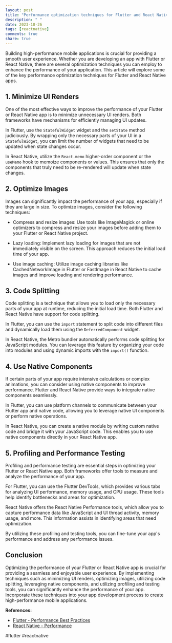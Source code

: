 ```yaml
---
layout: post
title: "Performance optimization techniques for Flutter and React Native apps"
description: " "
date: 2023-10-26
tags: [reactnative]
comments: true
share: true
---
```


Building high-performance mobile applications is crucial for providing a smooth user experience. Whether you are developing an app with Flutter or React Native, there are several optimization techniques you can employ to enhance the performance of your application. This article will explore some of the key performance optimization techniques for Flutter and React Native apps.

## 1. Minimize UI Renders

One of the most effective ways to improve the performance of your Flutter or React Native app is to minimize unnecessary UI renders. Both frameworks have mechanisms for efficiently managing UI updates.

In Flutter, use the `StatefulWidget` widget and the `setState` method judiciously. By wrapping only the necessary parts of your UI in a `StatefulWidget`, you can limit the number of widgets that need to be updated when state changes occur.

In React Native, utilize the `React.memo` higher-order component or the `useMemo` hook to memoize components or values. This ensures that only the components that truly need to be re-rendered will update when state changes.

## 2. Optimize Images

Images can significantly impact the performance of your app, especially if they are large in size. To optimize images, consider the following techniques:

- Compress and resize images: Use tools like ImageMagick or online optimizers to compress and resize your images before adding them to your Flutter or React Native project.

- Lazy loading: Implement lazy loading for images that are not immediately visible on the screen. This approach reduces the initial load time of your app.

- Use image caching: Utilize image caching libraries like CachedNetworkImage in Flutter or FastImage in React Native to cache images and improve loading and rendering performance.

## 3. Code Splitting

Code splitting is a technique that allows you to load only the necessary parts of your app at runtime, reducing the initial load time. Both Flutter and React Native have support for code splitting.

In Flutter, you can use the `import` statement to split code into different files and dynamically load them using the `DeferredComponent` widget.

In React Native, the Metro bundler automatically performs code splitting for JavaScript modules. You can leverage this feature by organizing your code into modules and using dynamic imports with the `import()` function.

## 4. Use Native Components

If certain parts of your app require intensive calculations or complex animations, you can consider using native components to improve performance. Flutter and React Native provide ways to integrate native components seamlessly.

In Flutter, you can use platform channels to communicate between your Flutter app and native code, allowing you to leverage native UI components or perform native operations.

In React Native, you can create a native module by writing custom native code and bridge it with your JavaScript code. This enables you to use native components directly in your React Native app.

## 5. Profiling and Performance Testing

Profiling and performance testing are essential steps in optimizing your Flutter or React Native app. Both frameworks offer tools to measure and analyze the performance of your app.

For Flutter, you can use the Flutter DevTools, which provides various tabs for analyzing UI performance, memory usage, and CPU usage. These tools help identify bottlenecks and areas for optimization.

React Native offers the React Native Performance tools, which allow you to capture performance data like JavaScript and UI thread activity, memory usage, and more. This information assists in identifying areas that need optimization.

By utilizing these profiling and testing tools, you can fine-tune your app's performance and address any performance issues.

## Conclusion

Optimizing the performance of your Flutter or React Native app is crucial for providing a seamless and enjoyable user experience. By implementing techniques such as minimizing UI renders, optimizing images, utilizing code splitting, leveraging native components, and utilizing profiling and testing tools, you can significantly enhance the performance of your app. Incorporate these techniques into your app development process to create high-performance mobile applications. 

**References:**
- [Flutter - Performance Best Practices](https://flutter.dev/docs/performance/best-practices)
- [React Native - Performance](https://reactnative.dev/docs/performance) 

#flutter #reactnative